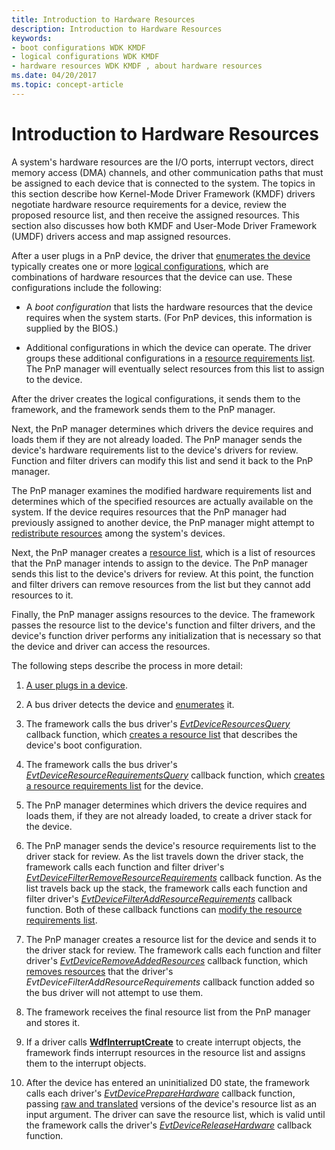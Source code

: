 ```yaml
---
title: Introduction to Hardware Resources
description: Introduction to Hardware Resources
keywords:
- boot configurations WDK KMDF
- logical configurations WDK KMDF
- hardware resources WDK KMDF , about hardware resources
ms.date: 04/20/2017
ms.topic: concept-article
---
```


# Introduction to Hardware Resources

A system's hardware resources are the I/O ports, interrupt vectors, direct memory access (DMA) channels, and other communication paths that must be assigned to each device that is connected to the system. The topics in this section describe how Kernel-Mode Driver Framework (KMDF) drivers negotiate hardware resource requirements for a device, review the proposed resource list, and then receive the assigned resources. This section also discusses how both KMDF and User-Mode Driver Framework (UMDF) drivers access and map assigned resources.


After a user plugs in a PnP device, the driver that [enumerates the device](enumerating-the-devices-on-a-bus.md) typically creates one or more [logical configurations](../kernel/hardware-resources.md#ddk-logical-configurations-kg), which are combinations of hardware resources that the device can use. These configurations include the following:

-   A *boot configuration* that lists the hardware resources that the device requires when the system starts. (For PnP devices, this information is supplied by the BIOS.)

-   Additional configurations in which the device can operate. The driver groups these additional configurations in a [resource requirements list](../kernel/hardware-resources.md). The PnP manager will eventually select resources from this list to assign to the device.

After the driver creates the logical configurations, it sends them to the framework, and the framework sends them to the PnP manager.

Next, the PnP manager determines which drivers the device requires and loads them if they are not already loaded. The PnP manager sends the device's hardware requirements list to the device's drivers for review. Function and filter drivers can modify this list and send it back to the PnP manager.

The PnP manager examines the modified hardware requirements list and determines which of the specified resources are actually available on the system. If the device requires resources that the PnP manager had previously assigned to another device, the PnP manager might attempt to [redistribute resources](handling-requests-to-stop-a-device.md#redistributing-resources) among the system's devices.

Next, the PnP manager creates a [resource list](../kernel/hardware-resources.md), which is a list of resources that the PnP manager intends to assign to the device. The PnP manager sends this list to the device's drivers for review. At this point, the function and filter drivers can remove resources from the list but they cannot add resources to it.

Finally, the PnP manager assigns resources to the device. The framework passes the resource list to the device's function and filter drivers, and the device's function driver performs any initialization that is necessary so that the device and driver can access the resources.

The following steps describe the process in more detail:

1.  [A user plugs in a device](a-user-plugs-in-a-device.md).

2.  A bus driver detects the device and [enumerates](enumerating-the-devices-on-a-bus.md) it.

3.  The framework calls the bus driver's [*EvtDeviceResourcesQuery*](/windows-hardware/drivers/ddi/wdfpdo/nc-wdfpdo-evt_wdf_device_resources_query) callback function, which [creates a resource list](creating-a-resource-list-for-a-boot-configuration.md) that describes the device's boot configuration.

4.  The framework calls the bus driver's [*EvtDeviceResourceRequirementsQuery*](/windows-hardware/drivers/ddi/wdfpdo/nc-wdfpdo-evt_wdf_device_resource_requirements_query) callback function, which [creates a resource requirements list](creating-a-resource-requirements-list.md) for the device.

5.  The PnP manager determines which drivers the device requires and loads them, if they are not already loaded, to create a driver stack for the device.

6.  The PnP manager sends the device's resource requirements list to the driver stack for review. As the list travels down the driver stack, the framework calls each function and filter driver's [*EvtDeviceFilterRemoveResourceRequirements*](/windows-hardware/drivers/ddi/wdffdo/nc-wdffdo-evt_wdf_device_filter_resource_requirements) callback function. As the list travels back up the stack, the framework calls each function and filter driver's [*EvtDeviceFilterAddResourceRequirements*](/windows-hardware/drivers/ddi/wdffdo/nc-wdffdo-evt_wdf_device_filter_resource_requirements) callback function. Both of these callback functions can [modify the resource requirements list](modifying-a-resource-requirements-list.md).

7.  The PnP manager creates a resource list for the device and sends it to the driver stack for review. The framework calls each function and filter driver's [*EvtDeviceRemoveAddedResources*](/windows-hardware/drivers/ddi/wdffdo/nc-wdffdo-evt_wdf_device_remove_added_resources) callback function, which [removes resources](modifying-a-resource-list.md) that the driver's *EvtDeviceFilterAddResourceRequirements* callback function added so the bus driver will not attempt to use them.

8.  The framework receives the final resource list from the PnP manager and stores it.

9.  If a driver calls [**WdfInterruptCreate**](/windows-hardware/drivers/ddi/wdfinterrupt/nf-wdfinterrupt-wdfinterruptcreate) to create interrupt objects, the framework finds interrupt resources in the resource list and assigns them to the interrupt objects.

10. After the device has entered an uninitialized D0 state, the framework calls each driver's [*EvtDevicePrepareHardware*](/windows-hardware/drivers/ddi/wdfdevice/nc-wdfdevice-evt_wdf_device_prepare_hardware) callback function, passing [raw and translated](raw-and-translated-resources.md) versions of the device's resource list as an input argument. The driver can save the resource list, which is valid until the framework calls the driver's [*EvtDeviceReleaseHardware*](/windows-hardware/drivers/ddi/wdfdevice/nc-wdfdevice-evt_wdf_device_release_hardware) callback function.

 

